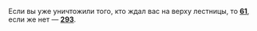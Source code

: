 Если вы уже уничтожили того, кто ждал вас на верху лестницы, то [**61**](#n_61), если же нет — [**293**](#n_293).

